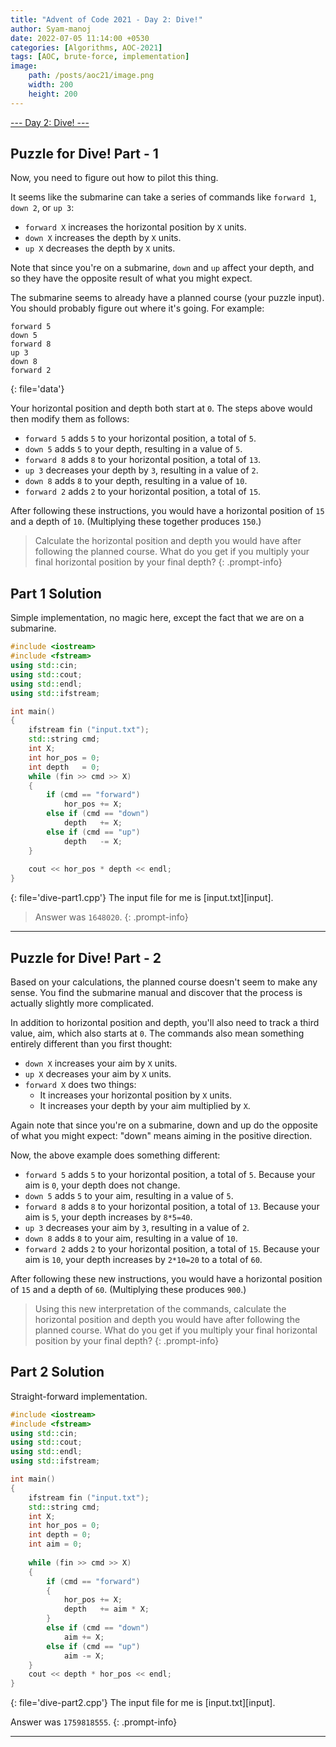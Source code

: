 ```yaml
---
title: "Advent of Code 2021 - Day 2: Dive!"
author: Syam-manoj
date: 2022-07-05 11:14:00 +0530
categories: [Algorithms, AOC-2021]
tags: [AOC, brute-force, implementation]
image:
    path: /posts/aoc21/image.png
    width: 200
    height: 200
---
```


[--- Day 2: Dive! ---](https://adventofcode.com/2021/day/2)

## Puzzle for Dive! Part - 1

Now, you need to figure out how to pilot this thing.

It seems like the submarine can take a series of commands like `forward 1`, `down 2`, or `up 3`:
- `forward X` increases the horizontal position by `X` units.
- `down X` increases the depth by `X` units.
- `up X` decreases the depth by `X` units.

Note that since you're on a submarine, `down` and `up` affect your depth, and so they have the opposite result of what you might expect.

The submarine seems to already have a planned course (your puzzle input). You should probably figure out where it's going. For example:

```
forward 5
down 5
forward 8
up 3
down 8
forward 2
```
{: file='data'}

Your horizontal position and depth both start at `0`. The steps above would then modify them as follows:
- `forward 5` adds `5` to your horizontal position, a total of `5`.
- `down 5` adds `5` to your depth, resulting in a value of `5`.
- `forward 8` adds `8` to your horizontal position, a total of `13`.
- `up 3` decreases your depth by `3`, resulting in a value of `2`.
- `down 8` adds `8` to your depth, resulting in a value of `10`.
- `forward 2` adds `2` to your horizontal position, a total of `15`.

After following these instructions, you would have a horizontal position of `15` and a depth of `10`. (Multiplying these together produces `150`.)

> Calculate the horizontal position and depth you would have after following the planned course. What do you get if you multiply your final horizontal position by your final depth?
{: .prompt-info}

## Part 1 Solution

Simple implementation, no magic here, except the fact that we are on a submarine.

```c++
#include <iostream>
#include <fstream>
using std::cin;
using std::cout;
using std::endl;
using std::ifstream;

int main()
{
    ifstream fin ("input.txt");
    std::string cmd;
    int X;
    int hor_pos = 0;
    int depth   = 0;
    while (fin >> cmd >> X)
    {
        if (cmd == "forward")
            hor_pos += X;
        else if (cmd == "down")
            depth   += X;
        else if (cmd == "up")
            depth   -= X;
    }
    
    cout << hor_pos * depth << endl;
}
```
{: file='dive-part1.cpp'}
The input file for me is [input.txt][input].

> Answer was `1648020`.
{: .prompt-info}

---

## Puzzle for Dive! Part - 2

Based on your calculations, the planned course doesn't seem to make any sense. You find the submarine manual and discover that the process is actually slightly more complicated.

In addition to horizontal position and depth, you'll also need to track a third value, aim, which also starts at `0`. The commands also mean something entirely different than you first thought:
- `down X` increases your aim by `X` units.
- `up X` decreases your aim by `X` units.
- `forward X` does two things:
    - It increases your horizontal position by `X` units.
    - It increases your depth by your aim multiplied by `X`.

Again note that since you're on a submarine, down and up do the opposite of what you might expect: "down" means aiming in the positive direction.

Now, the above example does something different:

- `forward 5` adds `5` to your horizontal position, a total of `5`. Because your aim is `0`, your depth does not change.
- `down 5` adds `5` to your aim, resulting in a value of `5`.
- `forward 8` adds `8` to your horizontal position, a total of `13`. Because your aim is `5`, your depth increases by `8*5=40`.
- `up 3` decreases your aim by `3`, resulting in a value of `2`.
- `down 8` adds `8` to your aim, resulting in a value of `10`.
- `forward 2` adds `2` to your horizontal position, a total of `15`. Because your aim is `10`, your depth increases by `2*10=20` to a total of `60`.

After following these new instructions, you would have a horizontal position of `15` and a depth of `60`. (Multiplying these produces `900`.)

> Using this new interpretation of the commands, calculate the horizontal position and depth you would have after following the planned course. What do you get if you multiply your final horizontal position by your final depth?
{: .prompt-info}

## Part 2 Solution

Straight-forward implementation.

```c++
#include <iostream>
#include <fstream>
using std::cin;
using std::cout;
using std::endl;
using std::ifstream;

int main()
{
    ifstream fin ("input.txt");
    std::string cmd;
    int X;
    int hor_pos = 0;
    int depth = 0;
    int aim = 0;
    
    while (fin >> cmd >> X)
    {
        if (cmd == "forward")
        {
            hor_pos += X;
            depth   += aim * X;
        }
        else if (cmd == "down")
            aim += X;
        else if (cmd == "up")
            aim -= X;
    }
    cout << depth * hor_pos << endl;
}
```
{: file='dive-part2.cpp'}
The input file for me is [input.txt][input].

Answer was `1759818555`.
{: .prompt-info}

---
